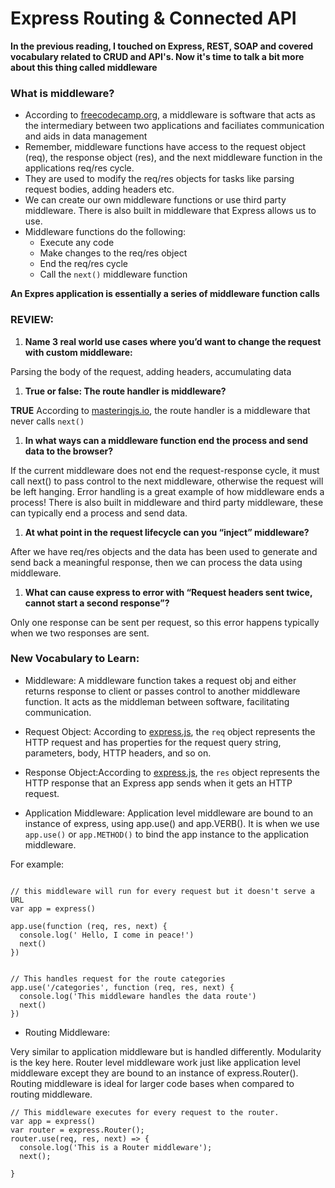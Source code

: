 # Express Routing & Connected API

**In the previous reading, I touched on Express, REST, SOAP and covered vocabulary related to CRUD and API's. Now it's time to talk a bit more about this thing called middleware**


### What is middleware?

- According to [freecodecamp.org](https://www.freecodecamp.org/news/what-is-middleware-with-example-use-cases/), a middleware is software that acts as the intermediary between two applications and faciliates communication and aids in data management
- Remember, middleware functions have access to the request object (req), the response object (res), and the next middleware function in the applications req/res cycle.
- They are used to modify the req/res objects for tasks like parsing request bodies, adding headers etc.
- We can create our own middleware functions or use third party middleware. There is also built in middleware that Express allows us to use.
- Middleware functions do the following:
    - Execute any code
    - Make changes to the req/res object
    - End the req/res cycle
    - Call the `next()` middleware function

**An Expres application is essentially a series of middleware function calls**

### REVIEW:


1. **Name 3 real world use cases where you’d want to change the request with custom middleware:**

Parsing the body of the request, adding headers, accumulating data

1. **True or false: The route handler is middleware?**

**TRUE** According to [masteringjs.io](https://www.google.com/search?q=is+the+route+handler+middleware%3F&oq=is+the+route+handler+middleware%3F&aqs=chrome..69i57j33.4799j0j4&sourceid=chrome&ie=UTF-8), the route handler is a middleware that never calls `next()`

1. **In what ways can a middleware function end the process and send data to the browser?**

If the current middleware does not end the request-response cycle, it must call next() to pass control to the next middleware, otherwise the request will be left hanging. Error handling is a great example of how middleware ends a process! There is also built in middleware and third party middleware, these can typically end a process and send data.

1. **At what point in the request lifecycle can you “inject” middleware?**

After we have req/res objects and the data has been used to generate and send back a meaningful response, then we can process the data using middleware.

1. **What can cause express to error with “Request headers sent twice, cannot start a second response”?**

Only one response can be sent per request, so this error happens typically when we two responses are sent.


### New Vocabulary to Learn:

- Middleware: A middleware function takes a request obj and either returns response to client or passes control to another middleware function. It acts as the middleman between software, facilitating communication.

- Request Object: According to [express.js](https://expressjs.com/th/4x/api.html#req), the `req` object represents the HTTP request and has properties for the request query string, parameters, body, HTTP headers, and so on.

- Response Object:According to [express.js](https://expressjs.com/th/4x/api.html#req), the `res` object represents the HTTP response that an Express app sends when it gets an HTTP request.

- Application Middleware: Application level middleware are bound to an instance of express, using app.use() and app.VERB(). It is when we use `app.use()` or `app.METHOD()` to bind the app instance to the application middleware.

For example:

```

// this middleware will run for every request but it doesn't serve a URL
var app = express()

app.use(function (req, res, next) {
  console.log(' Hello, I come in peace!')
  next()
})


// This handles request for the route categories
app.use('/categories', function (req, res, next) {
  console.log('This middleware handles the data route')
  next()
})

```

- Routing Middleware:

Very similar to application middleware but is handled differently. Modularity is the key here. Router level middleware work just like application level middleware except they are bound to an instance of express.Router(). Routing middleware is ideal for larger code bases when compared to routing middleware.

```
// This middleware executes for every request to the router.
var app = express()
var router = express.Router();
router.use(req, res, next) => {
  console.log('This is a Router middleware');
  next();

}

```